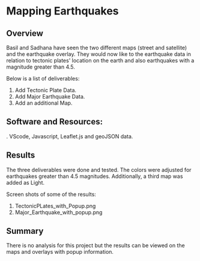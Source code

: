 # Mapping Earthquakes

## Overview

Basil and Sadhana have seen the two different maps (street and satellite) and the earthquake overlay. They would now like to the earthquake data in relation to tectonic plates' location on the earth and also earthquakes with a magnitude greater than 4.5. 

Below is a list of deliverables:

1. Add Tectonic Plate Data.
2. Add Major Earthquake Data.
3. Add an additional Map.

## Software and Resources:

. VScode, Javascript, Leaflet.js and geoJSON data.

## Results

The three deliverables were done and tested. The colors were adjusted for earthquakes greater than 4.5 magnitudes.
Additionally, a third map was added as Light.

Screen shots of some of the results:

1. TectonicPLates_with_Popup.png
2. Major_Earthquake_with_popup.png

## Summary

There is no analysis for this project but the results can be viewed on the maps and overlays with popup information.
